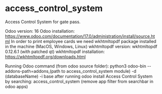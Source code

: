 # access_control_system
Access Control System for gate pass.

Odoo version: 16
Odoo installation: https://www.odoo.com/documentation/17.0/administration/install/source.html
In order to print employee cards we need wkhtmltopdf package installed in the machine (MacOS, Windows, Linux)
wkhtmltopdf version: wkhtmltopdf 0.12.6.1 (with patched qt)
wkhtmltopdf installation: https://wkhtmltopdf.org/downloads.html

Running Odoo command (from odoo source folder): python3 odoo-bin --addons-path=addons,(path to access_control_system module) -d (databaseName) -i base
after running odoo install Access Control System by searching: access_control_system (remove app filter from searchbar in odoo apps)